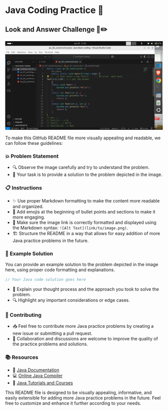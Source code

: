 # Java Coding Practice 📝

## Look and Answer Challenge 👀✏️

![Image Challenge](https://github.com/sarthak576/Java-Coding-Practice/blob/main/challege%20look%20and%20answer/image.png)

To make this GitHub README file more visually appealing and readable, we can follow these guidelines:

### 💥 Problem Statement

- 🔍 Observe the image carefully and try to understand the problem.
- 📝 Your task is to provide a solution to the problem depicted in the image.

### 📋 Instructions

- ✨ Use proper Markdown formatting to make the content more readable and organized.
- 🌟 Add emojis at the beginning of bullet points and sections to make it more engaging.
- 🔗 Make sure the image link is correctly formatted and displayed using the Markdown syntax: `![Alt Text](link/to/image.png)`.
- 🏗️ Structure the README in a way that allows for easy addition of more Java practice problems in the future.

### 🚀 Example Solution

You can provide an example solution to the problem depicted in the image here, using proper code formatting and explanations.

```java
// Your Java code solution goes here
```

- 📝 Explain your thought process and the approach you took to solve the problem.
- 🔍 Highlight any important considerations or edge cases.

### 🌟 Contributing

- 📥 Feel free to contribute more Java practice problems by creating a new issue or submitting a pull request.
- 🙌 Collaboration and discussions are welcome to improve the quality of the practice problems and solutions.

### 📚 Resources

- 📖 [Java Documentation](link/to/java/docs)
- 💻 [Online Java Compiler](link/to/online/compiler)
- 🧠 [Java Tutorials and Courses](link/to/tutorials/courses)

This README file is designed to be visually appealing, informative, and easily extensible for adding more Java practice problems in the future. Feel free to customize and enhance it further according to your needs. 
